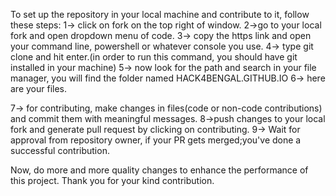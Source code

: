 To set up the repository in your local machine and contribute to it, follow these steps:
1-> click on fork on the top right of window.
2->go to your local fork and open dropdown menu of code.
3-> copy the https link and open your command line, powershell or whatever console you use.
4-> type git clone <url you copied> and hit enter.(in order to run this command, you should have git installed in your machine)
5-> now look for the path and search in your file manager, you will find the folder named HACK4BENGAL.GITHUB.IO
6-> here are your files.

7-> for contributing, make changes in files(code or non-code contributions) and commit them with meaningful messages.
8->push changes to your local fork and generate pull request by clicking on contributing.
9-> Wait for approval from repository owner, if your PR gets merged;you've done a successful contribution.

Now, do more and more quality changes to enhance the performance of this project.
Thank you for your kind contribution.
